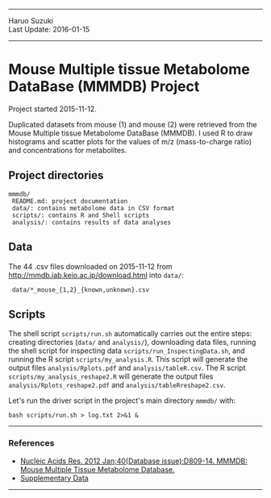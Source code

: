 ----------

Haruo Suzuki  
Last Update: 2016-01-15  

----------

# Mouse Multiple tissue Metabolome DataBase (MMMDB) Project
Project started 2015-11-12.  

Duplicated datasets from mouse (1) and mouse (2) were retrieved from the Mouse Multiple tissue Metabolome DataBase (MMMDB). I used R to draw histograms and scatter plots for the values of m/z (mass-to-charge ratio) and concentrations for metabolites.

## Project directories

    mmmdb/
     README.md: project documentation 
     data/: contains metabolome data in CSV format
     scripts/: contains R and Shell scripts
     analysis/: contains results of data analyses

## Data

The 44 .csv files downloaded on 2015-11-12 from <http://mmdb.iab.keio.ac.jp/download.html> into `data/`:

     data/*_mouse_{1,2}_{known,unknown}.csv

## Scripts

The shell script `scripts/run.sh` automatically carries out the entire steps: creating directories (`data/` and `analysis/`), downloading data files,
running the shell script for inspecting data `scripts/run_InspectingData.sh`, and
running the R script `scripts/my_analysis.R`. This script will generate the output files `analysis/Rplots.pdf` and `analysis/tableR.csv`.
The R script `scripts/my_analysis_reshape2.R` will generate the output files `analysis/Rplots_reshape2.pdf` and `analysis/tableRreshape2.csv`.

Let's run the driver script in the project's main directory `mmmdb/` with:

    bash scripts/run.sh > log.txt 2>&1 &

----------

### References
- [Nucleic Acids Res. 2012 Jan;40(Database issue):D809-14. MMMDB: Mouse Multiple Tissue Metabolome Database.](http://www.ncbi.nlm.nih.gov/pubmed/22139941)
 - [Supplementary Data](http://nar.oxfordjournals.org/content/suppl/2011/12/01/gkr1170.DC1/nar-02043-data-e-2011-File003.pdf)

----------
